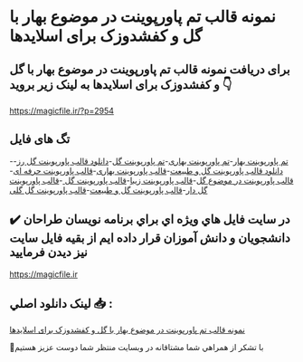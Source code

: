 # نمونه قالب تم پاورپوینت در موضوع بهار با گل و کفشدوزک برای اسلایدها

## برای دریافت نمونه قالب تم پاورپوینت در موضوع بهار با گل و کفشدوزک برای اسلایدها به لینک زیر بروید 👇

https://magicfile.ir/?p=2954

## تگ های فایل

-[تم پاورپوینت بهار](https://magicfile.ir/product/%d8%aa%d9%85-%d9%be%d8%a7%d9%88%d8%b1%d9%be%d9%88%db%8c%d9%86%d8%aa-%d8%af%d8%b1-%d9%85%d9%88%d8%b6%d9%88%d8%b9%d8%a8%d9%87%d8%a7%d8%b1-%d8%a8%d8%a7-%da%af%d9%84-%d9%88-%da%a9%d9%81%d8%b4%d8%af%d9%88%d8%b2%da%a9/)-[تم پاورپوینت بهاری](https://magicfile.ir/product/%d8%aa%d9%85-%d9%be%d8%a7%d9%88%d8%b1%d9%be%d9%88%db%8c%d9%86%d8%aa-%d8%af%d8%b1-%d9%85%d9%88%d8%b6%d9%88%d8%b9%d8%a8%d9%87%d8%a7%d8%b1-%d8%a8%d8%a7-%da%af%d9%84-%d9%88-%da%a9%d9%81%d8%b4%d8%af%d9%88%d8%b2%da%a9/)-[تم پاورپوینت گل](https://magicfile.ir/product/%d8%aa%d9%85-%d9%be%d8%a7%d9%88%d8%b1%d9%be%d9%88%db%8c%d9%86%d8%aa-%d8%af%d8%b1-%d9%85%d9%88%d8%b6%d9%88%d8%b9%d8%a8%d9%87%d8%a7%d8%b1-%d8%a8%d8%a7-%da%af%d9%84-%d9%88-%da%a9%d9%81%d8%b4%d8%af%d9%88%d8%b2%da%a9/)-[دانلود قالب پاورپوینت گل رز](https://magicfile.ir/product/%d8%aa%d9%85-%d9%be%d8%a7%d9%88%d8%b1%d9%be%d9%88%db%8c%d9%86%d8%aa-%d8%af%d8%b1-%d9%85%d9%88%d8%b6%d9%88%d8%b9%d8%a8%d9%87%d8%a7%d8%b1-%d8%a8%d8%a7-%da%af%d9%84-%d9%88-%da%a9%d9%81%d8%b4%d8%af%d9%88%d8%b2%da%a9/)-[دانلود قالب پاورپوینت گل و طبیعت](https://magicfile.ir/product/%d8%aa%d9%85-%d9%be%d8%a7%d9%88%d8%b1%d9%be%d9%88%db%8c%d9%86%d8%aa-%d8%af%d8%b1-%d9%85%d9%88%d8%b6%d9%88%d8%b9%d8%a8%d9%87%d8%a7%d8%b1-%d8%a8%d8%a7-%da%af%d9%84-%d9%88-%da%a9%d9%81%d8%b4%d8%af%d9%88%d8%b2%da%a9/)-[قالب پاورپوینت بهاری](https://magicfile.ir/product/%d8%aa%d9%85-%d9%be%d8%a7%d9%88%d8%b1%d9%be%d9%88%db%8c%d9%86%d8%aa-%d8%af%d8%b1-%d9%85%d9%88%d8%b6%d9%88%d8%b9%d8%a8%d9%87%d8%a7%d8%b1-%d8%a8%d8%a7-%da%af%d9%84-%d9%88-%da%a9%d9%81%d8%b4%d8%af%d9%88%d8%b2%da%a9/)-[قالب پاورپوینت حرفه ای](https://magicfile.ir/product/%d8%aa%d9%85-%d9%be%d8%a7%d9%88%d8%b1%d9%be%d9%88%db%8c%d9%86%d8%aa-%d8%af%d8%b1-%d9%85%d9%88%d8%b6%d9%88%d8%b9%d8%a8%d9%87%d8%a7%d8%b1-%d8%a8%d8%a7-%da%af%d9%84-%d9%88-%da%a9%d9%81%d8%b4%d8%af%d9%88%d8%b2%da%a9/)-[قالب پاورپوینت در موضوع گل](https://magicfile.ir/product/%d8%aa%d9%85-%d9%be%d8%a7%d9%88%d8%b1%d9%be%d9%88%db%8c%d9%86%d8%aa-%d8%af%d8%b1-%d9%85%d9%88%d8%b6%d9%88%d8%b9%d8%a8%d9%87%d8%a7%d8%b1-%d8%a8%d8%a7-%da%af%d9%84-%d9%88-%da%a9%d9%81%d8%b4%d8%af%d9%88%d8%b2%da%a9/)-[قالب پاورپوینت زیبا](https://magicfile.ir/product/%d8%aa%d9%85-%d9%be%d8%a7%d9%88%d8%b1%d9%be%d9%88%db%8c%d9%86%d8%aa-%d8%af%d8%b1-%d9%85%d9%88%d8%b6%d9%88%d8%b9%d8%a8%d9%87%d8%a7%d8%b1-%d8%a8%d8%a7-%da%af%d9%84-%d9%88-%da%a9%d9%81%d8%b4%d8%af%d9%88%d8%b2%da%a9/)-[قالب پاورپوینت گل ](https://magicfile.ir/product/%d8%aa%d9%85-%d9%be%d8%a7%d9%88%d8%b1%d9%be%d9%88%db%8c%d9%86%d8%aa-%d8%af%d8%b1-%d9%85%d9%88%d8%b6%d9%88%d8%b9%d8%a8%d9%87%d8%a7%d8%b1-%d8%a8%d8%a7-%da%af%d9%84-%d9%88-%da%a9%d9%81%d8%b4%d8%af%d9%88%d8%b2%da%a9/)-[قالب پاورپوینت گل دار](https://magicfile.ir/product/%d8%aa%d9%85-%d9%be%d8%a7%d9%88%d8%b1%d9%be%d9%88%db%8c%d9%86%d8%aa-%d8%af%d8%b1-%d9%85%d9%88%d8%b6%d9%88%d8%b9%d8%a8%d9%87%d8%a7%d8%b1-%d8%a8%d8%a7-%da%af%d9%84-%d9%88-%da%a9%d9%81%d8%b4%d8%af%d9%88%d8%b2%da%a9/)-[قالب پاورپوینت گل و طبیعت](https://magicfile.ir/product/%d8%aa%d9%85-%d9%be%d8%a7%d9%88%d8%b1%d9%be%d9%88%db%8c%d9%86%d8%aa-%d8%af%d8%b1-%d9%85%d9%88%d8%b6%d9%88%d8%b9%d8%a8%d9%87%d8%a7%d8%b1-%d8%a8%d8%a7-%da%af%d9%84-%d9%88-%da%a9%d9%81%d8%b4%d8%af%d9%88%d8%b2%da%a9/)-[قالب پاورپوینت گل گلی](https://magicfile.ir/product/%d8%aa%d9%85-%d9%be%d8%a7%d9%88%d8%b1%d9%be%d9%88%db%8c%d9%86%d8%aa-%d8%af%d8%b1-%d9%85%d9%88%d8%b6%d9%88%d8%b9%d8%a8%d9%87%d8%a7%d8%b1-%d8%a8%d8%a7-%da%af%d9%84-%d9%88-%da%a9%d9%81%d8%b4%d8%af%d9%88%d8%b2%da%a9/)

## ✔️ در سايت فايل هاي ويژه اي براي برنامه نويسان طراحان دانشجويان و دانش آموزان قرار داده ايم از بقيه فايل سايت نيز ديدن فرماييد

https://magicfile.ir


## لينک دانلود اصلي 📥 :

[نمونه قالب تم پاورپوینت در موضوع بهار با گل و کفشدوزک برای اسلایدها](https://magicfile.ir/product/%d8%aa%d9%85-%d9%be%d8%a7%d9%88%d8%b1%d9%be%d9%88%db%8c%d9%86%d8%aa-%d8%af%d8%b1-%d9%85%d9%88%d8%b6%d9%88%d8%b9%d8%a8%d9%87%d8%a7%d8%b1-%d8%a8%d8%a7-%da%af%d9%84-%d9%88-%da%a9%d9%81%d8%b4%d8%af%d9%88%d8%b2%da%a9/) 


🙏با تشکر از همراهي شما مشتاقانه در وبسایت منتظر شما دوست عزیز هستیم


